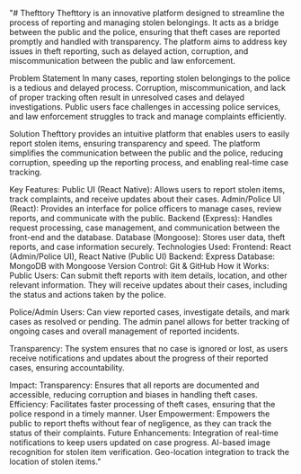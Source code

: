 "# Thefttory
Thefttory is an innovative platform designed to streamline the process of reporting and managing stolen belongings. It acts as a bridge between the public and the police, ensuring that theft cases are reported promptly and handled with transparency. The platform aims to address key issues in theft reporting, such as delayed action, corruption, and miscommunication between the public and law enforcement.

Problem Statement
In many cases, reporting stolen belongings to the police is a tedious and delayed process. Corruption, miscommunication, and lack of proper tracking often result in unresolved cases and delayed investigations. Public users face challenges in accessing police services, and law enforcement struggles to track and manage complaints efficiently.

Solution
Thefttory provides an intuitive platform that enables users to easily report stolen items, ensuring transparency and speed. The platform simplifies the communication between the public and the police, reducing corruption, speeding up the reporting process, and enabling real-time case tracking.

Key Features:
Public UI (React Native): Allows users to report stolen items, track complaints, and receive updates about their cases.
Admin/Police UI (React): Provides an interface for police officers to manage cases, review reports, and communicate with the public.
Backend (Express): Handles request processing, case management, and communication between the front-end and the database.
Database (Mongoose): Stores user data, theft reports, and case information securely.
Technologies Used:
Frontend: React (Admin/Police UI), React Native (Public UI)
Backend: Express
Database: MongoDB with Mongoose
Version Control: Git & GitHub
How it Works:
Public Users: Can submit theft reports with item details, location, and other relevant information. They will receive updates about their cases, including the status and actions taken by the police.

Police/Admin Users: Can view reported cases, investigate details, and mark cases as resolved or pending. The admin panel allows for better tracking of ongoing cases and overall management of reported incidents.

Transparency: The system ensures that no case is ignored or lost, as users receive notifications and updates about the progress of their reported cases, ensuring accountability.

Impact:
Transparency: Ensures that all reports are documented and accessible, reducing corruption and biases in handling theft cases.
Efficiency: Facilitates faster processing of theft cases, ensuring that the police respond in a timely manner.
User Empowerment: Empowers the public to report thefts without fear of negligence, as they can track the status of their complaints.
Future Enhancements:
Integration of real-time notifications to keep users updated on case progress.
AI-based image recognition for stolen item verification.
Geo-location integration to track the location of stolen items." 
